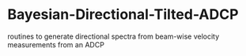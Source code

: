 # Bayesian-Directional-Tilted-ADCP
routines to generate directional spectra from beam-wise velocity measurements from an ADCP
